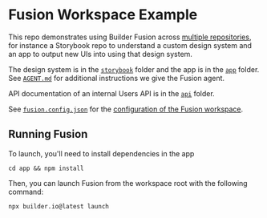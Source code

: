 # Fusion Workspace Example

This repo demonstrates using Builder Fusion across [multiple repositories](https://www.builder.io/c/docs/projects#multi-repository-workspaces), for instance a Storybook repo to understand a custom design system and an app to output new UIs into using that design system.

The design system is in the [`storybook`](./storybook) folder and the app is in the [`app`](./app) folder. See [`AGENT.md`](./AGENT.md) for additional instructions we give the Fusion agent.

API documentation of an internal Users API is in the [`api`](./api) folder.

See [`fusion.config.json`](./fusion.config.json) for the [configuration of the Fusion workspace](https://www.builder.io/c/docs/projects#using-fusion-config-json).

## Running Fusion

To launch, you'll need to install dependencies in the app

```
cd app && npm install
```

Then, you can launch Fusion from the workspace root with the following command:

```
npx builder.io@latest launch
```
